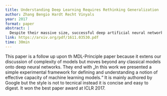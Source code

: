 ```yaml
---
title: Understanding Deep Learning Requires Rethinking Generalization
author: Zhang Bengio Hardt Recht Vinyals 
year: 2017
format: paper
abstract: |
  Despite their massive size, successful deep artificial neural networks can exhibit a remarkably small difference between training and test performance. Conventional wisdom attributes small generalization error either to properties of the model family, or to the regularization techniques used during training. Through extensive systematic experiments, we show how these traditional approaches fail to explain why large neural networks generalize well in practice. Specifically, our experiments establish that state-of-the-art convolutional networks for image classification trained with stochastic gradient methods easily fit a random labeling of the training data. This phenomenon is qualitatively unaffected by explicit regularization, and occurs even if we replace the true images by completely unstructured random noise. We corroborate these experimental findings with a theoretical construction showing that simple depth two neural networks already have perfect finite sample expressivity as soon as the number of parameters exceeds the number of data points as it usually does in practice. We interpret our experimental findings by comparison with traditional models.
link: https://arxiv.org/pdf/1611.03530.pdf
time: 30min
---
```


This paper is a follow up upon th MDL-Principle paper because it extens our discussion of complexity of models but moves beyond any classical models onto deep neural networks. They end with „In this work we presented a simple experimental framework for defining and understanding a notion of effective capacity of machine learning models.“ It is mainly authored by Google but the style is not to tecnical instead it is concise and easy to digest. It won the best paper award at ICLR 2017.
